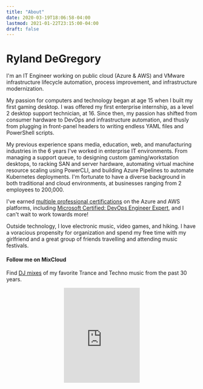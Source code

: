 ```yaml
---
title: "About"
date: 2020-03-19T18:06:58-04:00
lastmod: 2021-01-22T23:15:00-04:00
draft: false
---
```


# Ryland DeGregory

I'm an IT Engineer working on public cloud (Azure &amp; AWS) and VMware infrastructure lifecycle automation, process improvement, and infrastructure modernization.

My passion for computers and technology began at age 15 when I built my first gaming desktop. I was offered my first enterprise internship, as a level 2 desktop support technician, at 16. Since then, my passion has shifted from consumer hardware to DevOps and infrastructure automation, and thusly from plugging in front-panel headers to writing endless YAML files and PowerShell scripts.

My previous experience spans media, education, web, and manufacturing industries in the 6 years I've worked in enterprise IT environments. From managing a support queue, to designing custom gaming/workstation desktops, to racking SAN and server hardware, automating virtual machine resource scaling using PowerCLI, and building Azure Pipelines to automate Kubernetes deployments. I'm fortunate to have a diverse background in both traditional and cloud environments, at businesses ranging from 2 employees to 200,000. 

I've earned [multiple professional certifications](https://www.youracclaim.com/users/ryland-degregory/badges) on the Azure and AWS platforms, including [Microsoft Certified: DevOps Engineer Expert](https://docs.microsoft.com/en-us/learn/certifications/devops-engineer), and I can't wait to work towards more!

Outside technology, I love electronic music, video games, and hiking. I have a voracious propensity for organization and spend my free time with my girlfriend and a great group of friends travelling and attending music festivals.

#### Follow me on MixCloud

Find [DJ mixes](https://www.mixcloud.com/rylanddegregory/) of my favorite Trance and Techno music from the past 30 years.

<p align="center"><iframe width="200" height="250" src="https://www.mixcloud.com/widget/follow/?u=%2Frylanddegregory%2F&hide_followers=1" frameborder="0" ></iframe></p>

